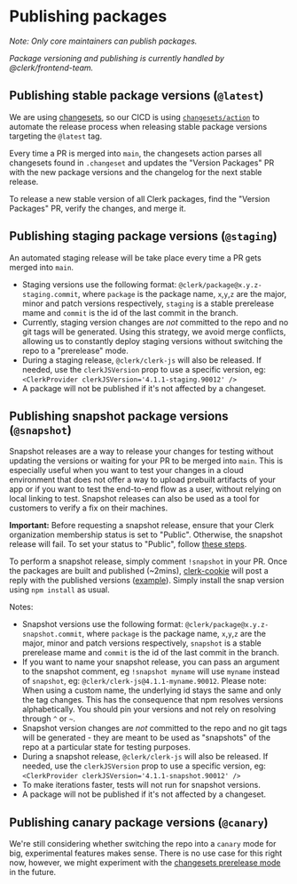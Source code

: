 # Publishing packages

_Note: Only core maintainers can publish packages._

_Package versioning and publishing is currently handled by @clerk/frontend-team._

## Publishing stable package versions (`@latest`)

We are using [changesets](https://github.com/changesets/changesets), so our CICD is using [`changesets/action`](https://github.com/changesets/action) to automate the release process when releasing stable package versions targeting the `@latest` tag.

Every time a PR is merged into `main`, the changesets action parses all changesets found in `.changeset` and updates the "Version Packages" PR with the new package versions and the changelog for the next stable release.

To release a new stable version of all Clerk packages, find the "Version Packages" PR, verify the changes, and merge it.

## Publishing staging package versions (`@staging`)

An automated staging release will be take place every time a PR gets merged into `main`.

- Staging versions use the following format: `@clerk/package@x.y.z-staging.commit`, where `package` is the package name, `x`,`y`,`z` are the major, minor and patch versions respectively, `staging` is a stable prerelease mame and `commit` is the id of the last commit in the branch.
- Currently, staging version changes are _not_ committed to the repo and no git tags will be generated. Using this strategy, we avoid merge conflicts, allowing us to constantly deploy staging versions without switching the repo to a "prerelease" mode.
- During a staging release, `@clerk/clerk-js` will also be released. If needed, use the `clerkJSVersion` prop to use a specific version, eg: `<ClerkProvider clerkJSVersion='4.1.1-staging.90012' />`
- A package will not be published if it's not affected by a changeset.

## Publishing snapshot package versions (`@snapshot`)

Snapshot releases are a way to release your changes for testing without updating the versions or waiting for your PR to be merged into `main`. This is especially useful when you want to test your changes in a cloud environment that does not offer a way to upload prebuilt artifacts of your app or if you want to test the end-to-end flow as a user, without relying on local linking to test. Snapshot releases can also be used as a tool for customers to verify a fix on their machines.

**Important:**
Before requesting a snapshot release, ensure that your Clerk organization membership status is set to "Public". Otherwise, the snapshot release will fail. To set your status to "Public", follow [these steps](https://docs.github.com/en/account-and-profile/setting-up-and-managing-your-personal-account-on-github/managing-your-membership-in-organizations/publicizing-or-hiding-organization-membership).

To perform a snapshot release, simply comment `!snapshot` in your PR. Once the packages are built and published (~2mins), [clerk-cookie](https://github.com/clerk-cookie) will post a reply with the published versions ([example](https://github.com/clerk/javascript/pull/1329#issuecomment-1586970784)). Simply install the snap version using `npm install` as usual.

Notes:

- Snapshot versions use the following format: `@clerk/package@x.y.z-snapshot.commit`, where `package` is the package name, `x`,`y`,`z` are the major, minor and patch versions respectively, `snapshot` is a stable prerelease mame and `commit` is the id of the last commit in the branch.
- If you want to name your snapshot release, you can pass an argument to the snapshot comment, eg `!snapshot myname` will use `myname` instead of `snapshot`, eg: `@clerk/clerk-js@4.1.1-myname.90012`. Please note: When using a custom name, the underlying id stays the same and only the tag changes. This has the consequence that npm resolves versions alphabetically. You should pin your versions and not rely on resolving through `^` or `~`.
- Snapshot version changes are _not_ committed to the repo and no git tags will be generated - they are meant to be used as "snapshots" of the repo at a particular state for testing purposes.
- During a snapshot release, `@clerk/clerk-js` will also be released. If needed, use the `clerkJSVersion` prop to use a specific version, eg: `<ClerkProvider clerkJSVersion='4.1.1-snapshot.90012' />`
- To make iterations faster, tests will not run for snapshot versions.
- A package will not be published if it's not affected by a changeset.

## Publishing canary package versions (`@canary`)

We're still considering whether switching the repo into a `canary` mode for big, experimental features makes sense. There is no use case for this right now, however, we might experiment with the [changesets prerelease mode](https://github.com/changesets/changesets/blob/main/docs/prereleases.md) in the future.
